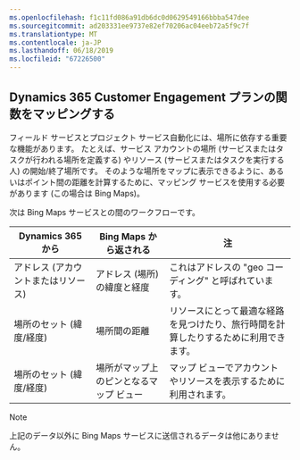 ```yaml
---
ms.openlocfilehash: f1c11fd086a91db6dc0d0629549166bbba547dee
ms.sourcegitcommit: ad203331ee9737e82ef70206ac04eeb72a5f9c7f
ms.translationtype: MT
ms.contentlocale: ja-JP
ms.lasthandoff: 06/18/2019
ms.locfileid: "67226500"
---
```

## <a name="mapping-functions-for-dynamics-365-customer-engagement-plan"></a>Dynamics 365 Customer Engagement プランの関数をマッピングする 
 フィールド サービスとプロジェクト サービス自動化には、場所に依存する重要な機能があります。 たとえば、サービス アカウントの場所 (サービスまたはタスクが行われる場所を定義する) やリソース (サービスまたはタスクを実行する人) の開始/終了場所です。  そのような場所をマップに表示できるように、あるいはポイント間の距離を計算するために、マッピング サービスを使用する必要があります (この場合は Bing Maps)。  
  
 次は Bing Maps サービスとの間のワークフローです。  
  
|Dynamics 365 から|Bing Maps から返される|注|  
|-----------------------|-----------------------|----------|  
|アドレス (アカウントまたはリソース)|アドレス (場所) の緯度と経度|これはアドレスの "geo コーディング" と呼ばれています。|  
|場所のセット (緯度/経度)|場所間の距離|リソースにとって最適な経路を見つけたり、旅行時間を計算したりするために利用できます。|  
|場所のセット (緯度/経度)|場所がマップ上のピンとなるマップ ビュー|マップ ビューでアカウントやリソースを表示するために利用されます。|  
  
> [!NOTE]
>  上記のデータ以外に Bing Maps サービスに送信されるデータは他にありません。
